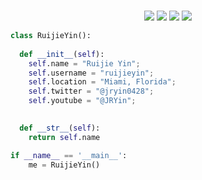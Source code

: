 
<br>

<p>
<div align="center">
  <img src="https://img.shields.io/badge/R-276DC3?style=for-the-badge&logo=r&logoColor=white">
  <img src="https://img.shields.io/badge/-Python-98b982?style=for-the-badge&logo=python&logoColor=98b982&labelColor=282828">
  <img src="https://img.shields.io/badge/MySQL-005C84?style=for-the-badge&logo=mysql&logoColor=white">
   <img src="https://img.shields.io/badge/TensorFlow-FF6F00?style=for-the-badge&logo=tensorflow&logoColor=white">
</div>
</p>

```python
class RuijieYin():
    
  def __init__(self):
    self.name = "Ruijie Yin";
    self.username = "ruijieyin";
    self.location = "Miami, Florida";
    self.twitter = "@jryin0428";
    self.youtube = "@JRYin";

  
  def __str__(self):
    return self.name

if __name__ == '__main__':
    me = RuijieYin()
```




